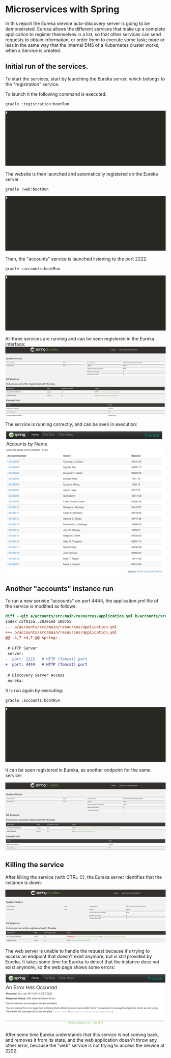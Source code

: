 # Microservices with Spring

In this report the Eureka service auto-discovery server is going to be demonstrated.
Eureka allows the different services that make up a complete application to register themselves in a list, so that other services can send requests to obtain information, or order them to execute some task; more or less in the same way that the internal DNS of a Kubernetes cluster works, when a Service is created.

## Initial run of the services.

To start the services, start by launching the Eureka server, which belongs to the "registration" service.

To launch it the following command is executed:
```console
gradle :registration:bootRun
```
![](./docs/images/registration.gif)

The website is then launched and automatically registered on the Eureka server.

```console
gradle :web:bootRun
```
![](./docs/images/web.gif)

Then, the "accounts" service is launched listening to the port 2222.

```console
gradle :accounts:bootRun
```
![](./docs/images/accounts_2222.gif)

All three services are running and can be seen registered in the Eureka interface:
![](./docs/images/eureka_1.png)

The service is running correctly, and can be seen in execution:

![](./docs/images/web_accounts.png)

## Another "accounts" instance run

To run a new service "accounts" on port 4444, the application.yml file of the service is modified as follows:
```diff
diff --git a/accounts/src/main/resources/application.yml b/accounts/src/main/resources/application.yml
index c2f815a..283e1ed 100755
--- a/accounts/src/main/resources/application.yml
+++ b/accounts/src/main/resources/application.yml
@@ -4,7 +4,7 @@ spring:
 
 # HTTP Server
 server:
-  port: 2222   # HTTP (Tomcat) port
+  port: 4444   # HTTP (Tomcat) port
 
 # Discovery Server Access
 eureka:
```

It is run again by executing: 

```console
gradle :accounts:bootRun
```

![](./docs/images/accounts_4444.gif)

It can be seen registered in Eureka, as another endpoint for the same service:

![](./docs/images/eureka_2.png)

## Killing the service

After killing the service (with CTRL-C), the Eureka server identifies that the instance is down:

![](./docs/images/accounts_down.png)

The web server is unable to handle the request because it's trying to access an endpoint that doesn't exist anymore, but is still provided by Eureka.
It takes some time for Eureka to detect that the instance does not exist anymore, so the web page shows some errors:

![](./docs/images/account_requests_sometimes_fails.png)

After some time Eureka understands that this service is not coming back, and removes it from its state, and the web application doesn't throw any other error, because
the "web" service is not trying to access the service at 2222.
